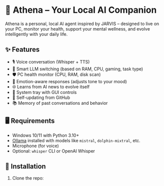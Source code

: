 # 🧠 Athena – Your Local AI Companion

Athena is a personal, local AI agent inspired by JARVIS – designed to live on your PC, monitor your health, support your mental wellness, and evolve intelligently with your daily life.

## ✨ Features

- 🎙️ Voice conversation (Whisper + TTS)
- 💬 Smart LLM switching (based on RAM, CPU, gaming, task type)
- 🛡️ PC health monitor (CPU, RAM, disk scan)
- 🧠 Emotion-aware responses (adjusts tone to your mood)
- 🌐 Learns from AI news to evolve itself
- 📌 System tray with GUI controls
- 🔁 Self-updating from GitHub
- 📚 Memory of past conversations and behavior

## 🖥️ Requirements

- Windows 10/11 with Python 3.10+
- [Ollama](https://ollama.com/) installed with models like `mistral`, `dolphin-mixtral`, etc.
- Microphone (for voice)
- Optional: `whisper` CLI or OpenAI Whisper

## 🚀 Installation

1. Clone the repo:
